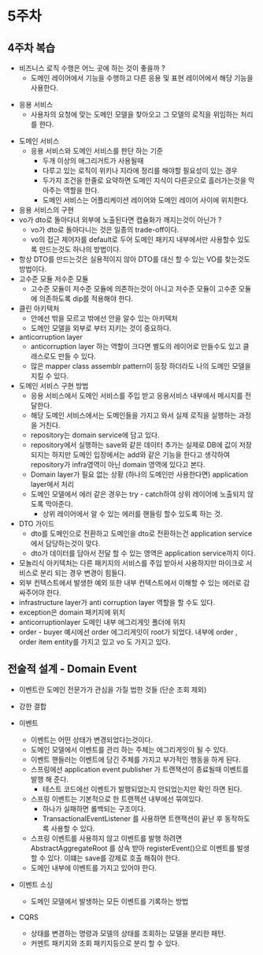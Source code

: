 # 5주차
## 4주차 복습
* 비즈니스 로직 수행은 어느 곳에 하는 것이 좋을까 ?
	* 도메인 레이어에서 기능을 수행하고 다른 응용 및 표현 레이어에서 해당 기능을 사용한다.
- 응용 서비스
	- 사용자의 요청에 맞는 도메인 모델을 찾아오고 그 모델의 로직을 위임하는 처리를 한다.
* 도메인 서비스
	* 응용 서비스와 도메인 서비스를 판단 하는 기준
		* 두개 이상의 애그리거트가 사용될때
		* 다루고 있는 로직이 위키나 지라에 정리를 해야할 필요성이 있는 경우
		* 두가지 조건을 한줄로 요약하면 도메인 지식이 다른곳으로 흘러가는것을 막아주는 역할을 한다.
		* 도메인 서비스는 어플리케이션 레이어와 도메인 레이어 사이에 위치한다.
* 응용 서비스의 구현
* vo가 dto로 돌아다녀 외부에 노출된다면 캡슐화가 깨지는것이 아닌가 ?
	* vo가 dto로 돌아다니는 것은 일종의 trade-off이다.
	* vo의 접근 제어자를 default로 두어 도메인 패키지 내부에서만 사용할수 있도록 만드는것도 하나의 방법이다.
* 항상 DTO를 만드는것은 실용적이지 않아 DTO를 대신 할 수 있는 VO를 찾는것도 방법이다.
* 고수준 모듈 저수준 모듈
	* 고수준 모듈이 저수준 모듈에 의존하는것이 아니고 저수준 모듈이 고수준 모듈에 의존하도록 dip를 적용해야 한다.
* 클린 아키텍처
	* 안에선 밖을 모르고 밖에선 안을 알수 있는 아키텍처
	* 도메인 모델을 외부로 부터 지키는 것이 중요하다.
* anticorruption layer
	* anticorruption layer 하는 역할이 크다면 별도의 레이어로 만들수도 있고 클래스로도 만들 수 있다.
	* 많은 mapper class assemblr pattern이 등장 하더라도 나의 도메인 모델을 지킬 수 있다.
* 도메인 서비스 구현 방법
	* 응용 서비스에서 도메인 서비스를 주입 받고 응용서비스 내부에서 메시지를 전달한다.
	* 해당 도메인 서비스에서는 도메인들을 가지고 와서 실제 로직을 실행하는 과정을 거친다. 
	* repository는 domain service에 담고 있다.
	* repository에서 실행하는 save와 같은 데이터 추가는 실제로 DB에 값이 저장되지는 하지만 도메인 입장에서는 add와 같은 기능을 한다고 생각하여 repository가 infra영역이 아닌 domain 영역에 있다고 본다.
	* Domain layer가 필요 없는 상황 (하나의 도메인만 사용한다면) application layer에서 처리
	* 도메인 모델에서 에러 같은 경우는 try - catch하여 상위 레이어에 노출되지 않도록 막아준다.
		* 상위 레이어에서 알 수 있는 에러를 핸들링 할수 있도록 하는 것.
* DTO 가이드
	* dto를 도메인으로 전환하고 도메인을 dto로 전환하는건 application service에서 담당하는것이 맞다.
	* dto가 데이터를 담아서 전달 할 수 있는 영역은 application service까지 이다.
* 모놀리식 아키텍처는 다른 패키지의 서비스를 주입 받아서 사용하지만 마이크로 서비스로 분리 되는 경우 변경이 힘들다. 
* 외부 컨텍스트에서 발생한 예외 또한 내부 컨텍스트에서 이해할 수 있는 에러로 감싸주어야 한다.
* infrastructure layer가 anti corruption layer 역할을 할 수도 있다.
* exception은 domain 패키지에 위치
* anticorruptionlayer 도메인 내부 에그리게잇 폴더에 위치 
* order - buyer 예시에선 order 에그리게잇이 root가 되었다. 내부에 order , order item entity를 가지고 있고 vo 도 가지고 있다.

## 전술적 설계 - Domain Event
* 이벤트란 도메인 전문가가 관심을 가질 법한 것들 (단순 조회 제외)
* 강한 결합
* 이벤트
	* 이벤트는 어떤 상태가 변경되었다는것이다.
	* 도메인 모델에서 이벤트를 관리 하는 주체는 에그리게잇이 될 수 있다.
	* 이벤트 핸들러는 이벤트에 담긴 주체를 가지고 부가적인 행동을 하게 된다.
	* 스프링에선 application event publisher 가 트랜잭션이 종료될때 이벤트를 발행 해 준다.
		* 테스트 코드에선 이벤트가 발행되었는지 안되었는지만 확인 하면 된다.
	* 스프링 이벤트는 기본적으로 한 트랜젝션 내부에선 묶여있다.  
		* 하나가 실패하면 롤백되는 구조이다.
		* TransactionalEventListener 를 사용하면 트랜잭션이 끝난 후 동작하도록 사용할 수 있다.
	* 스프링 이벤트를 사용하지 않고 이벤트를 발행 하려면 AbstractAggregateRoot 를 상속 받아 registerEvent()으로 이벤트를 발생할 수 있다. 이떄는 save를 강제로 호출 해줘야 한다.
	* 도메인 내부에 이벤트를 가지고 있어야 한다.
	
* 이벤트 소싱
	* 도메인 모델에서 발생하는 모든 이벤트를 기록하는 방법

* CQRS
	* 상태를 변경하는 명령과 모델의 상태를 조회하는 모델을 분리한 패턴.
	* 커멘트 패키지와 조회 패키지등으로 분리 할 수 있다.
